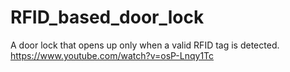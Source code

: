 # RFID_based_door_lock
A door lock that opens up only when a valid RFID tag is detected.
https://www.youtube.com/watch?v=osP-Lnqy1Tc
